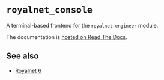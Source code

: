 # `royalnet_console`

A terminal-based frontend for the `royalnet.engineer` module.

The documentation is [hosted on Read The Docs](https://royalnet-console.readthedocs.io/en/latest/).

## See also

- [Royalnet 6](https://github.com/Steffo99/royalnet-6)
